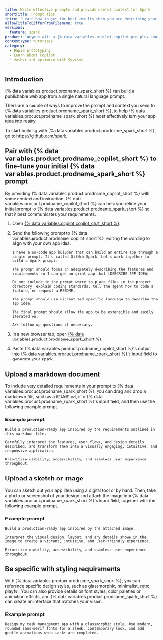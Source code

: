 ```yaml
---
title: Write effective prompts and provide useful context for Spark
shortTitle: Prompt tips
intro: 'Learn how to get the best results when you are describing your app idea to {% data variables.product.prodname_spark_short %}.'
allowTitleToDifferFromFilename: true
versions:
  feature: spark
product: 'Anyone with a {% data variables.copilot.copilot_pro_plus_short %} or {% data variables.copilot.copilot_enterprise_short %} license can use {% data variables.product.prodname_spark_short %}.'
contentType: tutorials
category:
  - Rapid prototyping
  - Learn about Copilot
  - Author and optimize with Copilot
---
```


## Introduction

{% data variables.product.prodname_spark_short %} can build a publishable web app from a single natural language prompt.

There are a couple of ways to improve the prompt and context you send to {% data variables.product.prodname_spark_short %}, to help {% data variables.product.prodname_spark_short %} most effectively turn your app idea into reality.

To start building with {% data variables.product.prodname_spark_short %}, go to https://github.com/spark.

## Pair with {% data variables.product.prodname_copilot_short %} to fine-tune your initial {% data variables.product.prodname_spark_short %} prompt

By providing {% data variables.product.prodname_copilot_short %} with some context and instruction, {% data variables.product.prodname_copilot_short %} can help you refine your initial prompt to {% data variables.product.prodname_spark_short %} so that it best communicates your requirements.

1. Open [{% data variables.copilot.copilot_chat_short %}](https://github.com/copilot?ref_product=copilot&ref_type=engagement&ref_style=text).
1. Send the following prompt to {% data variables.product.prodname_copilot_short %}, editing the wording to align with your own app idea.

   ```copilot copy
   I have a no-code app builder that can build an entire app through a single prompt. It's called GitHub Spark. Let's work together to build a Spark prompt.

   The prompt should focus on adequately describing the features and requirements so I can get an great app that [DESCRIBE APP IDEA].

   Do not include in the prompt where to place files in the project directory, explain coding standards, tell the agent how to code a feature, or request a README.

   The prompt should use vibrant and specific language to describe the app idea.

   The final prompt should allow the app to be extensible and easily iterated on.

   Ask follow up questions if necessary.
   ```

1. In a new browser tab, open [{% data variables.product.prodname_spark_short %}](https://github.com/spark).
1. Paste {% data variables.product.prodname_copilot_short %}'s output into {% data variables.product.prodname_spark_short %}'s input field to generate your spark.

## Upload a markdown document

To include very detailed requirements in your prompt to {% data variables.product.prodname_spark_short %}, you can drag and drop a markdown file, such as a `README.md`, into {% data variables.product.prodname_spark_short %}'s input field, and then use the following example prompt.

### Example prompt

```copilot copy
Build a production-ready app inspired by the requirements outlined in this markdown file.

Carefully interpret the features, user flows, and design details described, and transform them into a visually engaging, intuitive, and responsive application.

Prioritize usability, accessibility, and seamless user experience throughout.
```

## Upload a sketch or image

You can sketch out your app idea using a digital tool or by hand. Then, take a photo or screenshot of your design and attach the image into {% data variables.product.prodname_spark_short %}'s input field, together with the following example prompt.

### Example prompt

```copilot copy
Build a production-ready app inspired by the attached image.

Interpret the visual design, layout, and any details shown in the image to create a vibrant, intuitive, and user-friendly experience.

Prioritize usability, accessibility, and seamless user experience throughout.
```

## Be specific with styling requirements

With {% data variables.product.prodname_spark_short %}, you can reference specific design styles, such as glassmorphic, minimalist, retro, playful. You can also provide details on font styles, color palettes or animation effects, and {% data variables.product.prodname_spark_short %} can create an interface that matches your vision.

### Example prompt

```copilot copy
Design my task management app with a glassmorphic style. Use modern, rounded sans-serif fonts for a sleek, contemporary look, and add gentle animations when tasks are completed.
```
